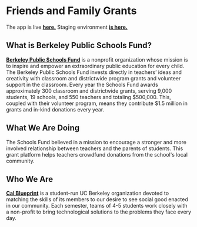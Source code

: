 Friends and Family Grants
====
The app is live **[here.](https://schoolsfund-friendsandfamily.herokuapp.com/)**
Staging environment **[is here.](https://ff-stage.herokuapp.com/)**

What is Berkeley Public Schools Fund?
----
**[Berkeley Public Schools Fund](berkeleypublicschoolsfund.org)** is a nonprofit organization whose mission is to inspire and empower an extraordinary public education for every child. The Berkeley Public Schools Fund invests directly in teachers’ ideas and creativity with classroom and districtwide program grants and volunteer support in the classroom.
Every year the Schools Fund awards approximately 300 classroom and districtwide grants, serving 9,000 students, 19 schools, and 550 teachers and totaling $500,000. This, coupled with their volunteer program, means they contribute $1.5 million in grants and in-kind donations every year.

What We Are Doing
----
The Schools Fund believed in a mission to encourage a stronger and more involved relationship between teachers and the parents of students. This grant platform helps teachers crowdfund donations from the school's local community.


Who We Are
----
**[Cal Blueprint](http://www.calblueprint.org/)** is a student-run UC Berkeley organization devoted to matching the skills of its members to our desire to see social good enacted in our community. Each semester, teams of 4-5 students work closely with a non-profit to bring technological solutions to the problems they face every day.
